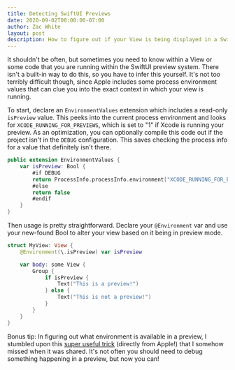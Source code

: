 ```yaml
---
title: Detecting SwiftUI Previews
date: 2020-09-02T08:00:00-07:00
author: Zac White
layout: post
description: How to figure out if your View is being displayed in a SwiftUI preview
---
```


It shouldn't be often, but sometimes you need to know within a View or some code that you are running within the SwiftUI preview system. There isn't a built-in way to do this, so you have to infer this yourself. It's not too terribly difficult though, since Apple includes some process environment values that can clue you into the exact context in which your view is running.

To start, declare an `EnvironmentValues` extension which includes a read-only `isPreview` value. This peeks into the current process environment and looks for `XCODE_RUNNING_FOR_PREVIEWS`, which is set to "1" if Xcode is running your preview. As an optimization, you can optionally compile this code out if the project isn't in the `DEBUG` configuration. This saves checking the process info for a value that definitely isn't there.

```swift
public extension EnvironmentValues {
    var isPreview: Bool {
        #if DEBUG
        return ProcessInfo.processInfo.environment["XCODE_RUNNING_FOR_PREVIEWS"] == "1"
        #else
        return false
        #endif
    }
}
```

Then usage is pretty straightforward. Declare your `@Environment` var and use your new-found Bool to alter your view based on it being in preview mode.

```swift
struct MyView: View {
    @Environment(\.isPreview) var isPreview

    var body: some View {
        Group {
            if isPreview {
                Text("This is a preview!")
            } else {
                Text("This is not a preview!")
            }
        }
    }
}
```

Bonus tip: In figuring out what environment is available in a preview, I stumbled upon this [super useful trick](https://developer.apple.com/news/?id=8vkqn3ih) (directly from Apple!) that I somehow missed when it was shared. It's not often you should need to debug something happening in a preview, but now you can!